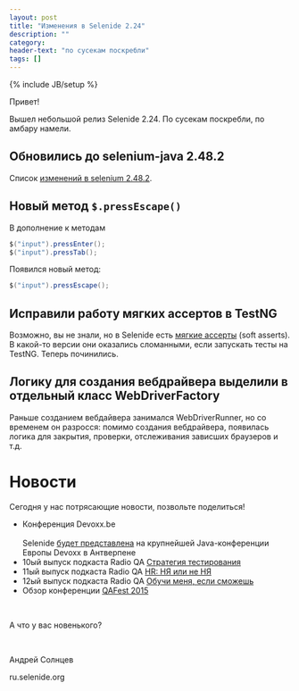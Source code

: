 ```yaml
---
layout: post
title: "Изменения в Selenide 2.24"
description: ""
category:
header-text: "по сусекам поскребли"
tags: []
---
```

{% include JB/setup %}

Привет!

Вышел небольшой релиз Selenide 2.24. По сусекам поскребли, по амбару намели.

## Обновились до selenium-java 2.48.2

Список [изменений в selenium 2.48.2](https://raw.githubusercontent.com/SeleniumHQ/selenium/master/java/CHANGELOG).

## Новый метод `$.pressEscape()`

В дополнение к методам 

```java
$("input").pressEnter();
$("input").pressTab();
```

Появился новый метод:

```java
$("input").pressEscape();
```

## Исправили работу мягких ассертов в TestNG

Возможно, вы не знали, но в Selenide есть [мягкие ассерты](http://ru.selenide.org/2015/05/05/selenide-2.16-and-2.17/) (soft asserts).
В какой-то версии они оказались сломанными, если запускать тесты на TestNG. Теперь починились. 

## Логику для создания вебдрайвера выделили в отдельный класс WebDriverFactory

Раньше созданием вебдайвера занимался WebDriverRunner, но со временем он разросся: помимо создания вебдрайвера, 
появилась логика для закрытия, проверки, отслеживания зависших браузеров и т.д. 


# Новости

Сегодня у нас потрясающие новости, позвольте поделиться!

* Конференция Devoxx.be<br><br>
Selenide [будет представлена](http://cfp.devoxx.be/2015/talk/QBD-3461/Selenide:_concise_UI_Tests_in_Java._From_developers_for_developers.) на крупнейшей Java-конференции Европы Devoxx в Антверпене<br>
* 10ый выпуск подкаста Radio QA [Стратегия тестирования](http://radio-qa.com/vypusk-10-strategiya-testirovaniya/)
* 11ый выпуск подкаста Radio QA [HR: НЯ или не НЯ](http://radio-qa.com/011-hr/)
* 12ый выпуск подкаста Radio QA [Обучи меня, если сможешь](http://radio-qa.com/vypusk-12-obuchi-menya-esli-smozhesh/)
* Обзор конференции [QAFest 2015](http://automation-remarks.com/qafest-retrospective/)

<br/>

А что у вас новенького?

<br/>

Андрей Солнцев

ru.selenide.org
